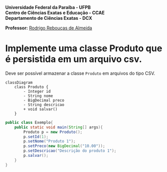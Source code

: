 **Universidade Federal da Paraíba - UFPB** \
**Centro de Ciências Exatas e Educação - CCAE** \
**Departamento de Ciências Exatas - DCX**

**Professor:** [Rodrigo Rebouças de Almeida](http://rodrigor.dcx.ufpb.br)

# Implemente uma classe Produto que é persistida em um arquivo csv.

Deve ser possível armazenar a classe `Produto` em arquivos do tipo CSV.


```mermaid
classDiagram
    class Produto {
        - Integer id
        - String nome
        - BigDecimal preco
        - String descricao
        + void salvar()
    }
```

```Java
public class Exemplo{
    public static void main(String[] args){
        Produto p = new Produto();
        p.setId(1);
        p.setNome("Produto 1");
        p.setPreco(new BigDecimal("10.00"));
        p.setDescricao("Descrição do produto 1");
        p.salvar();
    }
}
```

